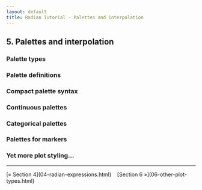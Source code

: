 ```yaml
---
layout: default
title: Radian Tutorial - Palettes and interpolation
---
```


## 5. Palettes and interpolation

### Palette types

### Palette definitions

### Compact palette syntax

### Continuous palettes

### Categorical palettes

### Palettes for markers

### Yet more plot styling...


<hr>
[&laquo; Section 4](04-radian-expressions.html)&nbsp;&nbsp;&nbsp;
[Section 6 &raquo;](06-other-plot-types.html)
